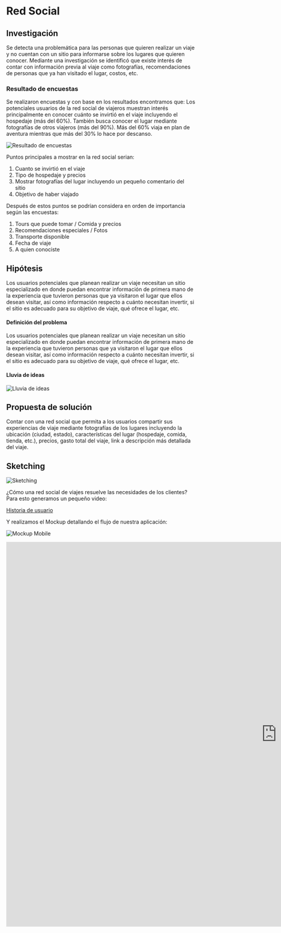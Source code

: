 # Red Social
 
## Investigación

Se detecta una problemática para las personas que quieren realizar un viaje y no cuentan con un sitio para informarse sobre los lugares que quieren conocer. Mediante una investigación se identificó que existe interés de contar con información previa al viaje como fotografías,  recomendaciones de personas que ya han visitado el lugar, costos, etc. 

### Resultado de encuestas

Se realizaron encuestas y con base en los resultados encontramos que:
Los potenciales usuarios de la red social de viajeros muestran interés principalmente en conocer cuánto se invirtió en el viaje incluyendo el hospedaje (más del 60%). También busca conocer el lugar mediante fotografías de otros viajeros (más del 90%). Más del 60% viaja en plan de aventura mientras que más del 30% lo hace por descanso. 

![Resultado de encuestas](./assets/images/ResultadosEncuestas.jpg)

Puntos principales a mostrar en la red social serian:

1.	Cuanto se invirtió en el viaje
2.	Tipo de hospedaje y precios
3.	Mostrar fotografías del lugar incluyendo un pequeño comentario del sitio
4.	Objetivo de haber viajado

Después de estos puntos se podrían considera en orden de importancia según las encuestas:

1.	Tours que puede tomar / Comida y precios
2.	Recomendaciones especiales / Fotos
3.	Transporte disponible
4.	Fecha de viaje
5.	A quien conociste

## Hipótesis

Los usuarios potenciales que planean realizar un viaje necesitan un sitio especializado en donde puedan encontrar información de primera mano de la experiencia que tuvieron personas que ya visitaron el lugar que ellos desean visitar, así como información respecto a cuánto necesitan invertir, si el sitio es adecuado para su objetivo de viaje, qué ofrece el lugar, etc.

#### Definición del problema 

Los usuarios potenciales que planean realizar un viaje necesitan un sitio especializado en donde puedan encontrar información de primera mano de la experiencia que tuvieron personas que ya visitaron el lugar que ellos desean visitar, así como información respecto a cuánto necesitan invertir, si el sitio es adecuado para su objetivo de viaje, qué ofrece el lugar, etc. 

#### Lluvia de ideas
 
 ![Lluvia de ideas](./assets/images/LluviaIdeas.jpg)
 

## Propuesta de solución
Contar con una red social que permita a los usuarios compartir sus experiencias de viaje mediante fotografías de los lugares incluyendo la ubicación (ciudad, estado), características del lugar (hospedaje, comida, tienda, etc.), precios, gasto total del viaje, link a descripción más detallada del viaje. 

## Sketching

 ![Sketching](./assets/images/sketching.jpg)

¿Cómo una red social de viajes resuelve las necesidades de los clientes? Para esto generamos un pequeño video:

 [Historia de usuario](https://www.powtoon.com/c/buruBi4eeGP/1/m)


Y realizamos el Mockup detallando el flujo de nuestra aplicación:

![Mockup Mobile](./assets/images/vistas-mobile.jpg)

<iframe src="https://marvelapp.com/6i223a6?emb=1&iosapp=false&frameless=false" width="1440" height="1024" allowTransparency="true" frameborder="0"></iframe>
